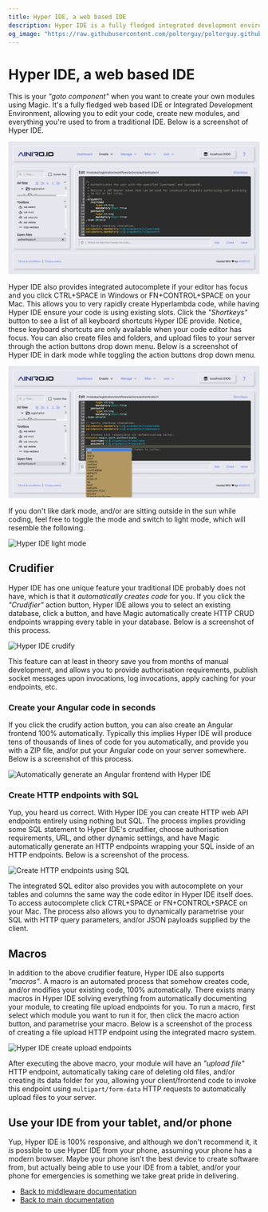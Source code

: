 ```yaml
---
title: Hyper IDE, a web based IDE
description: Hyper IDE is a fully fledged integrated development environment, giving you most important features from other IDEs. Hyper IDE works perfectly on your phone, tablet, computer, or any other device you might have access to with a browser.
og_image: "https://raw.githubusercontent.com/polterguy/polterguy.github.io/master/images/og-hyper-ide-2.jpg"
---
```


# Hyper IDE, a web based IDE

This is your _"goto component"_ when you want to create your own modules using Magic. It's a fully
fledged web based IDE or Integrated Development Environment, allowing you to edit your code,
create new modules, and everything you're used to from a traditional IDE. Below is a screenshot of
Hyper IDE.

![Editing a file in Hyper IDE](https://raw.githubusercontent.com/polterguy/polterguy.github.io/master/images/og-hyper-ide-2.jpg)

Hyper IDE also provides integrated autocomplete if your editor has focus and you click CTRL+SPACE
in Windows or FN+CONTROL+SPACE on your Mac. This allows you to very rapidly create Hyperlambda code,
while having Hyper IDE ensure your code is using existing slots. Click the _"Shortkeys"_ button to see
a list of all keyboard shortcuts Hyper IDE provide. Notice, these keyboard shortcuts are only available
when your code editor has focus. You can also create files and folders, and upload files to your server
through the action buttons drop down menu. Below is a screenshot of Hyper IDE in dark mode while toggling
the action buttons drop down menu.

![Hyper IDE action menu](https://raw.githubusercontent.com/polterguy/polterguy.github.io/master/images/hyper-ide-actions.jpg)

If you don't like dark mode, and/or are sitting outside in the sun while coding, feel free to toggle
the mode and switch to light mode, which will resemble the following.

![Hyper IDE light mode](https://raw.githubusercontent.com/polterguy/polterguy.github.io/master/images/hyper-ide-light.jpg)

## Crudifier

Hyper IDE has one unique feature your traditional IDE probably does not have, which is that
it _automatically creates code_ for you. If you click the _"Crudifier"_ action button, Hyper IDE
allows you to select an existing database, click a button, and have Magic automatically create
HTTP CRUD endpoints wrapping every table in your database. Below is a screenshot of this process.

![Hyper IDE crudify](https://raw.githubusercontent.com/polterguy/polterguy.github.io/master/images/hyper-ide-crudify.jpg)

This feature can at least in theory save you from months of manual development, and allows you to provide
authorisation requirements, publish socket messages upon invocations, log invocations, apply caching for
your endpoints, etc.

### Create your Angular code in seconds

If you click the crudify action button, you can also create an Angular frontend 100% automatically.
Typically this implies Hyper IDE will produce tens of thousands of lines of code for you automatically,
and provide you with a ZIP file, and/or put your Angular code on your server somewhere. Below is a
screenshot of this process.

![Automatically generate an Angular frontend with Hyper IDE](https://raw.githubusercontent.com/polterguy/polterguy.github.io/master/images/generate-frontend.jpg)

### Create HTTP endpoints with SQL

Yup, you heard us correct. With Hyper IDE you can create HTTP web API endpoints entirely using nothing
but SQL. The process implies providing some SQL statement to Hyper IDE's crudifier, choose authorisation
requirements, URL, and other dynamic settings, and have Magic automatically generate an HTTP endpoints
wrapping your SQL inside of an HTTP endpoints. Below is a screenshot of the process.

![Create HTTP endpoints using SQL](https://raw.githubusercontent.com/polterguy/polterguy.github.io/master/images/generate-sql.jpg)

The integrated SQL editor also provides you with autocomplete on your tables and columns the same
way the code editor in Hyper IDE itself does. To access autocomplete click CTRL+SPACE or FN+CONTROL+SPACE
on your Mac. The process also allows you to dynamically parametrise your SQL with HTTP query parameters, and/or
JSON payloads supplied by the client.

## Macros

In addition to the above crudifier feature, Hyper IDE also supports _"macros"_. A macro is an automated
process that somehow creates code, and/or modifies your existing code, 100% automatically. There exists
many macros in Hyper IDE solving everything from automatically documenting your module, to creating file
upload endpoints for you. To run a macro, first select which module you want to run it for, then click
the macro action button, and parametrise your macro. Below is a screenshot of the process of creating
a file upload HTTP endpoint using the integrated macro system.

![Hyper IDE create upload endpoints](https://raw.githubusercontent.com/polterguy/polterguy.github.io/master/images/execute-macro.jpg)

After executing the above macro, your module will have an _"upload file"_ HTTP endpoint, automatically
taking care of deleting old files, and/or creating its data folder for you, allowing your client/frontend
code to invoke this endpoint using `multipart/form-data` HTTP requests to automatically upload files to
your server.

## Use your IDE from your tablet, and/or phone

Yup, Hyper IDE is 100% responsive, and although we don't recommend it, it *is* possible to use Hyper IDE
from your phone, assuming your phone has a modern browser. Maybe your phone isn't the best device to create
software from, but actually being able to use your IDE from a tablet, and/or your phone for emergencies is
something we take great pride in delivering.

* [Back to middleware documentation](/documentation/magic/)
* [Back to main documentation](/documentation/)

